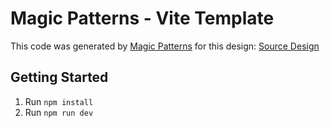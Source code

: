 # Magic Patterns - Vite Template

This code was generated by [Magic Patterns](https://magicpatterns.com) for this design: [Source Design](https://magicpatterns.com/c/iowzmet7f5uqdffscfwc9i)

## Getting Started

1. Run `npm install`
2. Run `npm run dev`

